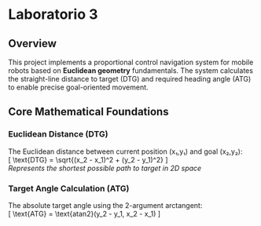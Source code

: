 # Laboratorio 3 

## Overview  

This project implements a proportional control navigation system for mobile robots based on **Euclidean geometry** fundamentals. The system calculates the straight-line distance to target (DTG) and required heading angle (ATG) to enable precise goal-oriented movement.  

## Core Mathematical Foundations  

### Euclidean Distance (DTG)  
The Euclidean distance between current position (x₁,y₁) and goal (x₂,y₂):  
\[
\text{DTG} = \sqrt{(x_2 - x_1)^2 + (y_2 - y_1)^2}
\]  
*Represents the shortest possible path to target in 2D space*

### Target Angle Calculation (ATG)  
The absolute target angle using the 2-argument arctangent:  
\[
\text{ATG} = \text{atan2}(y_2 - y_1, x_2 - x_1)
\]  
